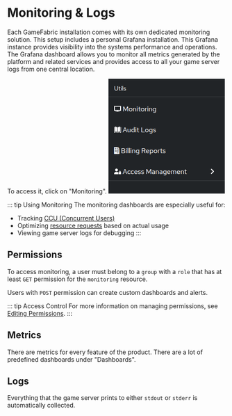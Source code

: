 # Monitoring & Logs

Each GameFabric installation comes with its own dedicated monitoring solution.
This setup includes a personal Grafana installation.
This Grafana instance provides visibility into the systems performance and operations.
The Grafana dashboard allows you to monitor all metrics generated by the platform and related services and provides access to all your game server logs from one central location.

To access it, click on "Monitoring".
![Screenshot of the Monitoring sidebar in the GameFabric interface](images/sidebar.png)

::: tip Using Monitoring
The monitoring dashboards are especially useful for:

- Tracking [CCU (Concurrent Users)](/multiplayer-servers/getting-started/using-the-agones-sdk#player-count-and-capacity-tracking)
- Optimizing [resource requests](/multiplayer-servers/multiplayer-services/resource-management) based on actual usage
- Viewing game server logs for debugging
:::

## Permissions

To access monitoring, a user must belong to a `group` with a `role` that has at least `GET` permission for the `monitoring` resource.

Users with `POST` permission can create custom dashboards and alerts.

::: tip Access Control
For more information on managing permissions, see [Editing Permissions](/multiplayer-servers/getting-started/editing-permissions).
:::

## Metrics

There are metrics for every feature of the product.
There are a lot of predefined dashboards under "Dashboards".

## Logs

Everything that the game server prints to either `stdout` or `stderr` is automatically collected.
